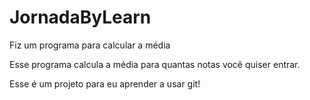# JornadaByLearn
Fiz um programa para calcular a média

Esse programa calcula a média para quantas notas você quiser entrar.

Esse é um projeto para eu aprender a usar git!
